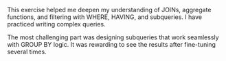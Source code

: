 This exercise helped me deepen my understanding of JOINs, aggregate functions, and filtering with WHERE, HAVING, and subqueries. 
I have practiced writing complex queries.

The most challenging part was designing subqueries that work seamlessly with GROUP BY logic. 
It was rewarding to see the results after fine-tuning several times.
